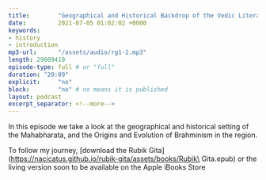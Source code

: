 ```yaml
---
title:        "Geographical and Historical Backdrop of the Vedic Literature"
date:         2021-07-05 01:02:02 +0000
keywords:
- history
- introduction
mp3-url:      "/assets/audio/rg1-2.mp3"
length: 29009419
episode-type: full # or "full"
duration: "20:09" 
explicit:     "no"
block:        "no" # no means it is published
layout: podcast
excerpt_separator: <!--more-->
---
```

In this episode we take a look at the geographical and historical setting of the Mahabharata, and the Origins and Evolution of Brahminism in the region.

<!--more-->
To follow my journey, [download the Rubik Gita](https://nacicatus.github.io/rubik-gita/assets/books/Rubik\ Gita.epub) or the living version soon to be available on the Apple iBooks Store
